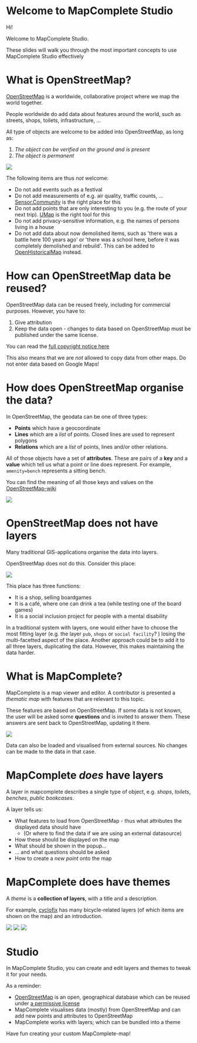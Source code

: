 # Welcome to MapComplete Studio

Hi!

Welcome to MapComplete Studio.

These slides will walk you through the most important concepts to use MapComplete Studio effectively

# What is OpenStreetMap?

[OpenStreetMap](https://openstreetmap.org) is a worldwide, collaborative project where we map the world together.

People worldwide do add data about features around the world, such as streets, shops, toilets, infrastructure, ...

All type of objects are welcome to be added into OpenStreetMap, as long as:

1. *The object can be verified on the ground and is present*
2. *The object is permanent*

<img src="../../assets/svg/osm-logo.svg" class="h-48"/>

The following items are thus *not* welcome:

- Do not add events such as a festival
- Do not add measurements of e.g. air quality, traffic counts, ... [Sensor.Community](https://sensor.community/) is the right place for this
- Do not add points that are only interesting to you (e.g. the route of your next trip). [UMap](https://umap.openstreetmap.fr) is the right tool for this 
- Do not add privacy-sensitive information, e.g. the names of persons living in a house
- Do not add data about now demolished items, such as 'there was a battle here 100 years ago' or 'there was a school here, before it was completely demolished and rebuild'. This can be added to [OpenHistoricalMap](https://www.openhistoricalmap.org/) instead.

# How can OpenStreetMap data be reused?

OpenStreetMap data can be reused freely, including for commercial purposes. However, you have to:

1. Give attribution
2. Keep the data open - changes to data based on OpenStreetMap must be published under the same license.

You can read the [full copyright notice here](https://osm.org/copyright)

This also means that we are *not* allowed to copy data from other maps. Do not enter data based on Google Maps!

# How does OpenStreetMap organise the data?

In OpenStreetMap, the geodata can be one of three types:

- **Points** which have a geocoordinate
- **Lines** which are a _list_ of points. Closed lines are used to represent polygons
- **Relations** which are a _list_ of points, lines and/or other relations.

All of those objects have a set of **attributes**. These are pairs of a **key** and a **value** which tell us what a point or line does represent. For example, `amenity=bench` represents a sitting bench. 

You can find the meaning of all those keys and values on the [OpenStreetMap-wiki](https://wiki.openstreetmap.org/)


<img src="../../public/assets/docs/NodesAndLines.svg" class="mt-8">

# OpenStreetMap does **not** have layers

Many traditional GIS-applications organise the data into layers.

OpenStreetMap does not do this. Consider this place:

<div class="flex">
<img class="w-1/2 pr-4" src="../../public/assets/docs/SpelOpDeWagen.jpg">

<div>

This place has three functions:

- It is a shop, selling boardgames
- It is a café, where one can drink a tea (while testing one of the board games)
- It is a social inclusion project for people with a mental disability

In a traditional system with layers, one would either have to choose the most fitting layer (e.g. the layer `pub`, `shops` or `social facility`? ) losing the multi-facetted aspect of the place. 
Another approach could be to add it to all three layers, duplicating the data. However, this makes maintaining the data harder.
</div>
</div>

# What is MapComplete?

MapComplete is a map viewer and editor. A contributor is presented a *thematic map* with features that are relevant to this topic.

These features are based on OpenStreetMap. If some data is not known, the user will be asked some **questions** and is invited to answer them. These answers are sent back to OpenStreetMap, updating it there.

<img src="../../public/assets/docs/UIExample.png" class="w-1/2"/>

Data can also be loaded and visualised from external sources. No changes can be made to the data in that case.



# MapComplete _does_ have layers

A layer in mapcomplete describes a single type of object, e.g. _shops_, _toilets_, _benches_, _public bookcases_.

A layer tells us:

- What features to load from OpenStreetMap - thus what attributes the displayed data should have
  - (Or where to find the data if we are using an external datasource)
- How these should be displayed on the map
- What should be shown in the popup...
- ... and what questions should be asked
- How to create a _new point_ onto the map

# MapComplete does have themes

A _theme_ is a **collection of layers**, with a title and a description.

For example, [cyclofix](https://mapcomplete.org/cyclofix) has many bicycle-related layers (of which items are shown on the map) and an introduction.

<div class="flex mt-8">
<img src="../../public/assets/docs/CyclofixMap.png">
<img src="../../public/assets/docs/CyclofixIntro.png">
<img src="../../public/assets/docs/CyclofixLayers.png">
</div>


# Studio

In MapComplete Studio, you can create and edit layers and themes to tweak it for your needs. 

As a reminder:

- [OpenStreetMap](https://openstreetmap.org) is an open, geographical database which can be reused under [a permissive license](https://openstreetmap.org/copyright)
- MapComplete visualises data (mostly) from OpenStreetMap and can add new points and attributes to OpenStreetMap
- MapComplete works with layers; which can be bundled into a theme

Have fun creating your custom MapComplete-map!
